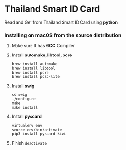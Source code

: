 # Thailand Smart ID Card

Read and Get from Thailand Smart ID Card using **python**

### Installing on macOS from the source distribution

1. Make sure It has **GCC** Compiler
2. Install **automake, libtool, pcre**

   ```
   brew install automake
   brew install libtool
   brew install pcre
   brew install pcsc-lite
   ```

3. Install [**swig**](http://www.swig.org)

   ```
   cd swig
   ./configure
   make
   make install
   ```

4. Install **pyscard**

   ```
   virtualenv env
   source env/bin/activate
   pip3 install pyscard kiwi
   ```

5. Finish `deactivate`
